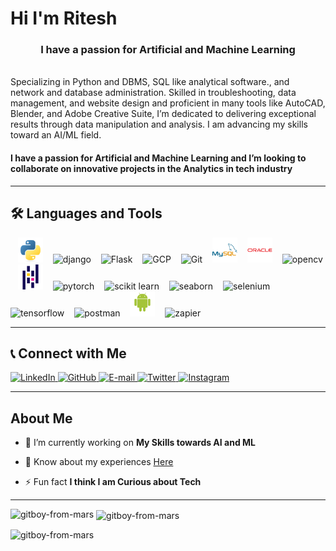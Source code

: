 # Hi I'm Ritesh
<h3 align="center">I have a passion for Artificial and Machine Learning</h3>

<br>Specializing in Python and DBMS, SQL like analytical software., and network and database administration. Skilled in troubleshooting, data management, and website design and proficient in many tools like AutoCAD, Blender, and Adobe Creative Suite, I’m dedicated to delivering exceptional results through data manipulation and analysis. I am advancing my skills toward an AI/ML field.<br>

  <h4 align="left">I have a passion for Artificial and Machine Learning and I’m looking to collaborate on innovative projects in the Analytics in tech industry</h4>


---
## 🛠️ Languages and Tools
  <p align="left">

  <img width="8" />
  <img src="https://raw.githubusercontent.com/devicons/devicon/master/icons/python/python-original.svg" height="40" alt="python" />
  
  <img width="8" />
  <img src="https://cdn.worldvectorlogo.com/logos/django.svg" height="40" alt="django" />

  <img width="8" />
  <img src="https://upload.wikimedia.org/wikipedia/commons/thumb/3/3c/Flask_logo.svg" height="40" alt="Flask" />

  <img width="8" />
  <img src="https://www.vectorlogo.zone/logos/google_cloud/google_cloud-icon.svg" height="40" alt="GCP" />

  <img width="8" />
  <img src="https://www.vectorlogo.zone/logos/git-scm/git-scm-icon.svg" height="40" alt="Git" />

  <img width="8" />
  <img src="https://raw.githubusercontent.com/devicons/devicon/master/icons/mysql/mysql-original-wordmark.svg" height="40" alt="MySql" />

  <img width="8" />
  <img src="https://raw.githubusercontent.com/devicons/devicon/master/icons/oracle/oracle-original.svg" height="40" alt="Oracle" />

  <img width="8" />
  <img src="https://www.vectorlogo.zone/logos/opencv/opencv-icon.svg" height="40" alt="opencv" />

  <img width="8" />
  <img src="https://raw.githubusercontent.com/devicons/devicon/2ae2a900d2f041da66e950e4d48052658d850630/icons/pandas/pandas-original.svg" height="40" alt="pandas" />

  <img width="8" />
  <img src="https://www.vectorlogo.zone/logos/pytorch/pytorch-icon.svg" height="40" alt="pytorch" />

  <img width="8" />
  <img src="https://upload.wikimedia.org/wikipedia/commons/0/05/Scikit_learn_logo_small.svg" height="40" alt="scikit learn" />

  <img width="8" />
  <img src="https://seaborn.pydata.org/_images/logo-mark-lightbg.svg" height="40" alt="seaborn" />

  <img width="8" />
  <img src="https://raw.githubusercontent.com/detain/svg-logos/780f25886640cef088af994181646db2f6b1a3f8/svg/selenium-logo.svg" height="40" alt="selenium" />

  <img width="8" />
  <img src="https://www.vectorlogo.zone/logos/tensorflow/tensorflow-icon.svg" height="40" alt="tensorflow" />
  
  <img width="8" />
  <img src="https://www.vectorlogo.zone/logos/getpostman/getpostman-icon.svg" height="40" alt="postman" />

  <img width="8" />
  <img src="https://raw.githubusercontent.com/devicons/devicon/master/icons/android/android-original-wordmark.svg" height="40" alt="Android" />

   <img width="8" />
  <img src="https://www.vectorlogo.zone/logos/zapier/zapier-icon.svg" height="40" alt="zapier" />

</p>


---

## 📞 Connect with Me


<p>
  <a href="https://linkedin.com/ritesh-dangi-4a4612273/" target="_blank" >
    <img src="https://img.shields.io/badge/LinkedIn-blue?style=for-the-badge&logo=linkedin" alt="LinkedIn" />
  </a>
  <a href="https://github.com/GITBoy-from-mars" target="_blank">
    <img src="https://img.shields.io/badge/GitHub-black?style=for-the-badge&logo=github" alt="GitHub" />
  </a>
  <a href="mailto:riteshrajpoot0007@gmail.com" target="_blank">
    <img src="https://img.shields.io/badge/Email-red?style=for-the-badge&logo=gmail" alt="E-mail"  />
  </a>
   <a href="https://twitter.com/@ritsh_05" target="_blank" >
    <img src="https://img.shields.io/badge/Twitter-skyblue?style=for-the-badge&logo=twitter" alt="Twitter" />
  </a>
   <a href="https://instagram.com/__.singh_05" target="_blank" >
    <img src="https://img.shields.io/badge/Instagram-orange?style=for-the-badge&logo=Instagram" alt="Instagram" />
  </a>
</p>



---


## About Me

- 🔭 I’m currently working on **My Skills towards AI and ML**

- 📄 Know about my experiences [Here](https://docs.google.com/document/d/1ra5P5iIDDgqAZtblxHFDylIwYiCC5fqg476ulJr-kkM/edit?usp=sharing)

- ⚡ Fun fact **I think I am Curious about Tech**



---



<p><img align="left" src="https://github-readme-stats.vercel.app/api/top-langs?username=gitboy-from-mars&show_icons=true&locale=en&layout=compact" alt="gitboy-from-mars" /></p>

<p>&nbsp;<img align="center" src="https://github-readme-stats.vercel.app/api?username=gitboy-from-mars&show_icons=true&locale=en" alt="gitboy-from-mars" /></p>

<p align="left"> <img src="https://komarev.com/ghpvc/?username=gitboy-from-mars&label=Profile%20views&color=0e75b6&style=flat" alt="gitboy-from-mars" /> </p>

